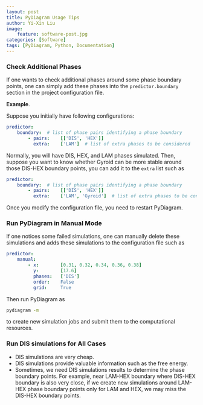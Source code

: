 ```yaml
---
layout: post
title: PyDiagram Usage Tips
author: Yi-Xin Liu
image:
    feature: software-post.jpg
categories: [Software]
tags: [PyDiagram, Python, Documentation]
---
```


### Check Additional Phases

If one wants to check additional phases around some phase boundary points, one can simply add these phases into the `predictor.boundary` section in the project configuration file.

**Example**.

Suppose you initially have following configurations:

```yaml
predictor:
    boundary:  # list of phase pairs identifying a phase boundary
        - pairs:    [['DIS', 'HEX']]
          extra:    ['LAM']  # list of extra phases to be considered
```

Normally, you will have DIS, HEX, and LAM phases simulated. Then, suppose you want to know whether Gyroid can be more stable around those DIS-HEX boundary points, you can add it to the `extra` list such as

```yaml
predictor:
    boundary:  # list of phase pairs identifying a phase boundary
        - pairs:    [['DIS', 'HEX']]
          extra:    ['LAM', 'Gyroid']  # list of extra phases to be considered
```

Once you modify the configuration file, you need to restart PyDiagram.

### Run PyDiagram in Manual Mode

If one notices some failed simulations, one can manually delete these simulations and adds these simulations to the configuration file such as

```yaml
predictor:
    manual:
        - x:        [0.31, 0.32, 0.34, 0.36, 0.38]
          y:        [17.6]
          phases:   ['DIS']
          order:    False
          grid:     True
```

Then run PyDiagram as

```bash
pydiagram -m
```

to create new simulation jobs and submit them to the computational resources.

### Run DIS simulations for All Cases

- DIS simulations are very cheap.
- DIS simulations provide valuable information such as the free energy.
- Sometimes, we need DIS simulations results to determine the phase boundary points. For example, near LAM-HEX boundary where DIS-HEX boundary is also very close, if we create new simulations around LAM-HEX phase boundary points only for LAM and HEX, we may miss the DIS-HEX boundary points.
